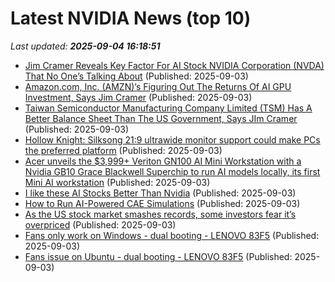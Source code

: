 # Latest NVIDIA News (top 10)
_Last updated: **2025-09-04 16:18:51**_

- [Jim Cramer Reveals Key Factor For AI Stock NVIDIA Corporation (NVDA) That No One’s Talking About](https://finance.yahoo.com/news/jim-cramer-reveals-key-factor-161422015.html) (Published: 2025-09-03)
- [Amazon.com, Inc. (AMZN)’s Figuring Out The Returns Of AI GPU Investment, Says Jim Cramer](https://finance.yahoo.com/news/amazon-com-inc-amzn-figuring-161357979.html) (Published: 2025-09-03)
- [Taiwan Semiconductor Manufacturing Company Limited (TSM) Has A Better Balance Sheet Than The US Government, Says JIm Cramer](https://finance.yahoo.com/news/taiwan-semiconductor-manufacturing-company-limited-161338158.html) (Published: 2025-09-03)
- [Hollow Knight: Silksong 21:9 ultrawide monitor support could make PCs the preferred platform](https://www.notebookcheck.net/Hollow-Knight-Silksong-21-9-ultrawide-monitor-support-could-make-PCs-the-preferred-platform.1104353.0.html) (Published: 2025-09-03)
- [Acer unveils the $3,999+ Veriton GN100 AI Mini Workstation with a Nvidia GB10 Grace Blackwell Superchip to run AI models locally, its first Mini AI workstation](https://biztoc.com/x/a728068bd987565e) (Published: 2025-09-03)
- [I like these AI Stocks Better Than Nvidia](https://biztoc.com/x/2d0848a40ddf98a3) (Published: 2025-09-03)
- [How to Run AI-Powered CAE Simulations](https://developer.nvidia.com/blog/how-to-run-ai-powered-cae-simulations/) (Published: 2025-09-03)
- [As the US stock market smashes records, some investors fear it’s overpriced](https://www.aljazeera.com/economy/2025/9/3/as-the-us-stock-market-smashes-records-some-investors-fear-its-overpriced) (Published: 2025-09-03)
- [Fans only work on Windows - dual booting - LENOVO 83F5](https://askubuntu.com/questions/1555438/fans-only-work-on-windows-dual-booting-lenovo-83f5) (Published: 2025-09-03)
- [Fans issue on Ubuntu - dual booting - LENOVO 83F5](https://askubuntu.com/questions/1555438/fans-issue-on-ubuntu-dual-booting-lenovo-83f5) (Published: 2025-09-03)
